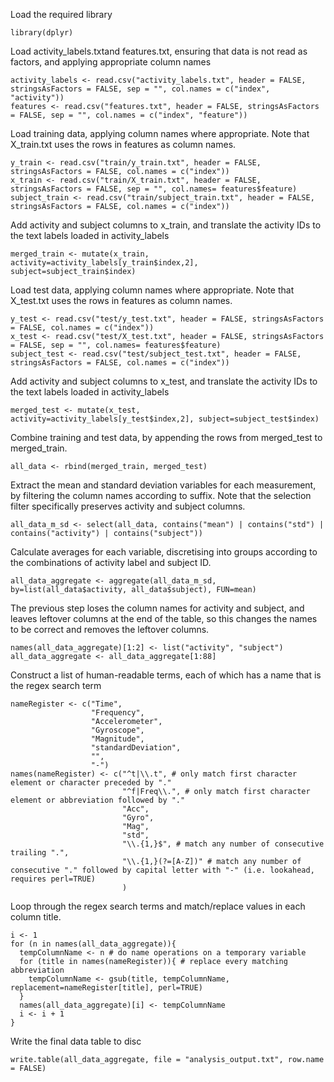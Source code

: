 Load the required library
```
library(dplyr)
```

Load activity_labels.txtand features.txt, ensuring that data is not read as factors, and applying appropriate column names
```
activity_labels <- read.csv("activity_labels.txt", header = FALSE, stringsAsFactors = FALSE, sep = "", col.names = c("index", "activity"))
features <- read.csv("features.txt", header = FALSE, stringsAsFactors = FALSE, sep = "", col.names = c("index", "feature"))
```

Load training data, applying column names where appropriate. 
Note that X_train.txt uses the rows in features as column names.
```
y_train <- read.csv("train/y_train.txt", header = FALSE, stringsAsFactors = FALSE, col.names = c("index"))
x_train <- read.csv("train/X_train.txt", header = FALSE, stringsAsFactors = FALSE, sep = "", col.names= features$feature)
subject_train <- read.csv("train/subject_train.txt", header = FALSE, stringsAsFactors = FALSE, col.names = c("index"))
```
Add activity and subject columns to x_train, and translate the activity IDs to the text labels loaded in activity_labels
```
merged_train <- mutate(x_train, activity=activity_labels[y_train$index,2], subject=subject_train$index)
```

Load test data, applying column names where appropriate.
Note that X_test.txt uses the rows in features as column names.
```
y_test <- read.csv("test/y_test.txt", header = FALSE, stringsAsFactors = FALSE, col.names = c("index"))
x_test <- read.csv("test/X_test.txt", header = FALSE, stringsAsFactors = FALSE, sep = "", col.names= features$feature)
subject_test <- read.csv("test/subject_test.txt", header = FALSE, stringsAsFactors = FALSE, col.names = c("index"))
```
Add activity and subject columns to x_test, and translate the activity IDs to the text labels loaded in activity_labels
```
merged_test <- mutate(x_test, activity=activity_labels[y_test$index,2], subject=subject_test$index)
```

Combine training and test data, by appending the rows from merged_test to merged_train.
```
all_data <- rbind(merged_train, merged_test)
```

Extract the mean and standard deviation variables for each measurement, by filtering the column names according to suffix.
Note that the selection filter specifically preserves activity and subject columns.
```
all_data_m_sd <- select(all_data, contains("mean") | contains("std") | contains("activity") | contains("subject"))
```

Calculate averages for each variable, discretising into groups according to the combinations of activity label and subject ID.
```
all_data_aggregate <- aggregate(all_data_m_sd, by=list(all_data$activity, all_data$subject), FUN=mean)
```
The previous step loses the column names for activity and subject, and leaves leftover columns at the end of the table, so this  changes the names to be correct and removes the leftover columns.
```
names(all_data_aggregate)[1:2] <- list("activity", "subject")
all_data_aggregate <- all_data_aggregate[1:88]
```
Construct a list of human-readable terms, each of which has a name that is the regex search term
```
nameRegister <- c("Time", 
                  "Frequency", 
                  "Accelerometer",
                  "Gyroscope",
                  "Magnitude",
                  "standardDeviation",
                  "",
                  "-")
names(nameRegister) <- c("^t|\\.t", # only match first character element or character preceded by "."
                         "^f|Freq\\.", # only match first character element or abbreviation followed by "."
                         "Acc",
                         "Gyro",
                         "Mag",
                         "std",
                         "\\.{1,}$", # match any number of consecutive trailing ".",
                         "\\.{1,}(?=[A-Z])" # match any number of consecutive "." followed by capital letter with "-" (i.e. lookahead, requires perl=TRUE)
                         )
```

Loop through the regex search terms and match/replace values in each column title. 
```
i <- 1
for (n in names(all_data_aggregate)){
  tempColumnName <- n # do name operations on a temporary variable
  for (title in names(nameRegister)){ # replace every matching abbreviation
    tempColumnName <- gsub(title, tempColumnName, replacement=nameRegister[title], perl=TRUE)
  }
  names(all_data_aggregate)[i] <- tempColumnName
  i <- i + 1
}
```

Write the final data table to disc
```
write.table(all_data_aggregate, file = "analysis_output.txt", row.name = FALSE)
```
